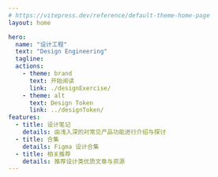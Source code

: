 ```yaml
---
# https://vitepress.dev/reference/default-theme-home-page
layout: home

hero:
  name: "设计工程"
  text: "Design Engineering"
  tagline:
  actions:
    - theme: brand
      text: 开始阅读
      link: ./designExercise/
    - theme: alt
      text: Design Token
      link: ../designToken/
features:
  - title: 设计笔记
    details: 由浅入深的对常见产品功能进行介绍与探讨
  - title: 合集
    details: Figma 设计合集
  - title: 相关推荐
    details: 推荐设计类优质文章与资源
---
```

